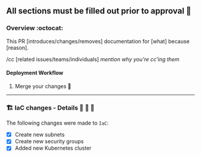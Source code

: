 ## All sections must be filled out prior to approval :mega:

### Overview :octocat:
This PR [introduces/changes/removes] documentation for [what] because [reason].

/cc [related issues/teams/individuals] *mention why you're cc'ing them*

#### Deployment Workflow
1. Merge your changes :checkered_flag:

---
### 🏗️ IaC changes - Details :see_no_evil: :speak_no_evil: :hear_no_evil:

The following changes were made to `IaC`:
- [x] Create new subnets
- [x] Create new security groups
- [x] Added new Kubernetes cluster

[](template:documentation)

